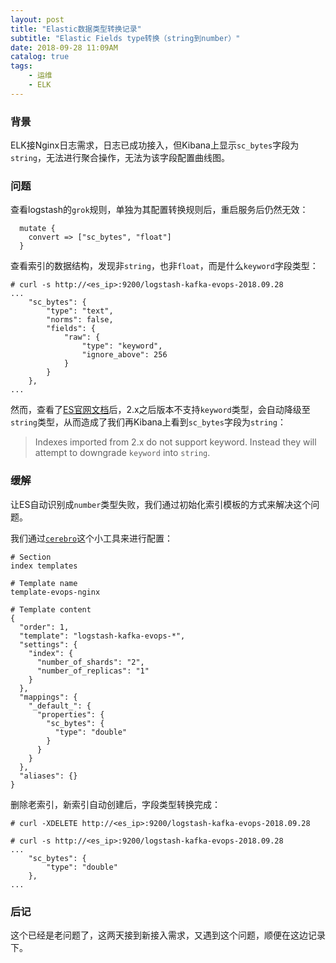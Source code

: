 ```yaml
---
layout: post
title: "Elastic数据类型转换记录"
subtitle: "Elastic Fields type转换（string到number）"
date: 2018-09-28 11:09AM
catalog: true
tags:
    - 运维
    - ELK
---
```


### 背景

ELK接Nginx日志需求，日志已成功接入，但Kibana上显示`sc_bytes`字段为`string`，无法进行聚合操作，无法为该字段配置曲线图。

### 问题

查看logstash的`grok`规则，单独为其配置转换规则后，重启服务后仍然无效：

```
  mutate {
    convert => ["sc_bytes", "float"]
  }
```

查看索引的数据结构，发现非`string`，也非`float`，而是什么`keyword`字段类型：

```
# curl -s http://<es_ip>:9200/logstash-kafka-evops-2018.09.28
...
    "sc_bytes": {
        "type": "text",
        "norms": false,
        "fields": {
            "raw": {
                "type": "keyword",
                "ignore_above": 256
            }
        }
    },
...
```

然而，查看了[ES官网文档][1]后，2.x之后版本不支持`keyword`类型，会自动降级至`string`类型，从而造成了我们再Kibana上看到`sc_bytes`字段为`string`：

> Indexes imported from 2.x do not support keyword. Instead they will attempt to downgrade `keyword` into `string`. 

### 缓解

让ES自动识别成`number`类型失败，我们通过初始化索引模板的方式来解决这个问题。

我们通过[`cerebro`][2]这个小工具来进行配置：

```
# Section
index templates

# Template name
template-evops-nginx

# Template content
{
  "order": 1,
  "template": "logstash-kafka-evops-*",
  "settings": {
    "index": {
      "number_of_shards": "2",
      "number_of_replicas": "1"
    }
  },
  "mappings": {
    "_default_": {
      "properties": {
        "sc_bytes": {
          "type": "double"
        }
      }
    }
  },
  "aliases": {}
}
```

删除老索引，新索引自动创建后，字段类型转换完成：

```
# curl -XDELETE http://<es_ip>:9200/logstash-kafka-evops-2018.09.28

# curl -s http://<es_ip>:9200/logstash-kafka-evops-2018.09.28
...
    "sc_bytes": {
        "type": "double"
    },
...
```

### 后记

这个已经是老问题了，这两天接到新接入需求，又遇到这个问题，顺便在这边记录下。

[1]: https://www.elastic.co/guide/en/elasticsearch/reference/current/keyword.html "Keyword datatypeedit"
[2]: https://github.com/lmenezes/cerebro